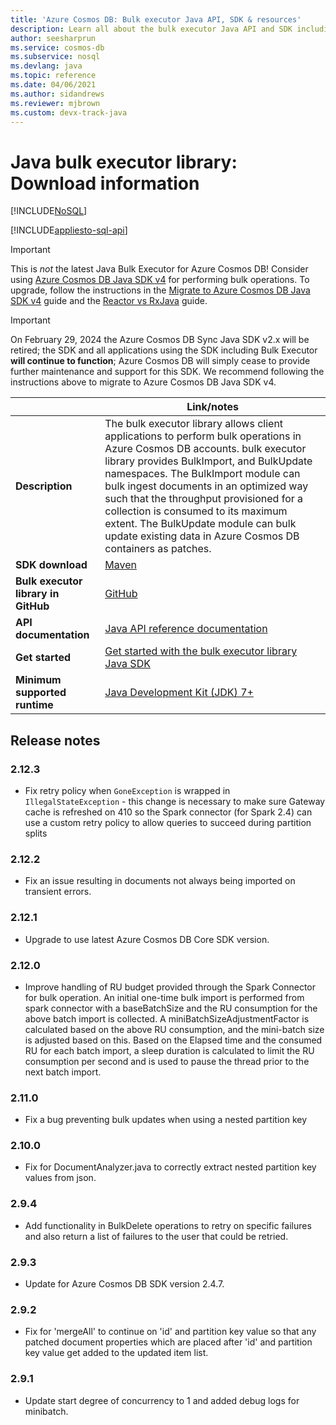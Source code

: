 ```yaml
---
title: 'Azure Cosmos DB: Bulk executor Java API, SDK & resources'
description: Learn all about the bulk executor Java API and SDK including release dates, retirement dates, and changes made between each version of the Azure Cosmos DB bulk executor Java SDK.
author: seesharprun
ms.service: cosmos-db
ms.subservice: nosql
ms.devlang: java
ms.topic: reference
ms.date: 04/06/2021
ms.author: sidandrews
ms.reviewer: mjbrown
ms.custom: devx-track-java
---
```


# Java bulk executor library: Download information
[!INCLUDE[NoSQL](../includes/appliesto-nosql.md)]

[!INCLUDE[appliesto-sql-api](../includes/cosmos-db-sdk-list.md)]

> [!IMPORTANT] 
> This is *not* the latest Java Bulk Executor for Azure Cosmos DB! Consider using [Azure Cosmos DB Java SDK v4](bulk-executor-java.md) for performing bulk operations. To upgrade, follow the instructions in the [Migrate to Azure Cosmos DB Java SDK v4](migrate-java-v4-sdk.md) guide and the [Reactor vs RxJava](https://github.com/Azure-Samples/azure-cosmos-java-sql-api-samples/blob/main/reactor-rxjava-guide.md) guide. 
>

> [!IMPORTANT] 
> On February 29, 2024 the Azure Cosmos DB Sync Java SDK v2.x
> will be retired; the SDK and all applications using the SDK including Bulk Executor
> **will continue to function**; Azure Cosmos DB will simply cease
> to provide further maintenance and support for this SDK.
> We recommend following the instructions above to migrate to
> Azure Cosmos DB Java SDK v4.
>

| | Link/notes |
|---|---|
|**Description**|The bulk executor library allows client applications to perform bulk operations in Azure Cosmos DB accounts. bulk executor library provides BulkImport, and BulkUpdate namespaces. The BulkImport module can bulk ingest documents in an optimized way such that the throughput provisioned for a collection is consumed to its maximum extent. The BulkUpdate module can bulk update existing data in Azure Cosmos DB containers as patches.|
|**SDK download**|[Maven](https://search.maven.org/#search%7Cga%7C1%7Cdocumentdb-bulkexecutor)|
|**Bulk executor library in GitHub**|[GitHub](https://github.com/Azure/azure-cosmosdb-bulkexecutor-java-getting-started)|
| **API documentation**| [Java API reference documentation](/java/api/com.microsoft.azure.documentdb.bulkexecutor)|
|**Get started**|[Get started with the bulk executor library Java SDK](bulk-executor-java.md)|
|**Minimum supported runtime**|[Java Development Kit (JDK) 7+](/java/azure/jdk/)|

## Release notes
### <a name="2.12.3"></a>2.12.3

* Fix retry policy when `GoneException` is wrapped in `IllegalStateException` - this change is necessary to make sure Gateway cache is refreshed on 410 so the Spark connector (for Spark 2.4) can use a custom retry policy to allow queries to succeed during partition splits

### <a name="2.12.2"></a>2.12.2

* Fix an issue resulting in documents not always being imported on transient errors.

### <a name="2.12.1"></a>2.12.1

* Upgrade to use latest Azure Cosmos DB Core SDK version.

### <a name="2.12.0"></a>2.12.0

* Improve handling of RU budget provided through the Spark Connector for  bulk operation. An initial one-time bulk import is performed from spark connector with a baseBatchSize and the RU consumption for the above batch import is collected.
  A miniBatchSizeAdjustmentFactor is calculated based on the above RU consumption, and the mini-batch size is adjusted based on this. Based on the Elapsed time and the consumed RU for each batch import, a sleep duration is calculated to limit the RU consumption per second and is used to pause the thread prior to the next batch import.

### <a name="2.11.0"></a>2.11.0

* Fix a bug preventing bulk updates when using a nested partition key

### <a name="2.10.0"></a>2.10.0

* Fix for DocumentAnalyzer.java to correctly extract nested partition key values from json.

### <a name="2.9.4"></a>2.9.4

* Add functionality in BulkDelete operations to retry on specific failures and also return a list of failures to the user that could be retried.

### <a name="2.9.3"></a>2.9.3

* Update for Azure Cosmos DB SDK version 2.4.7.

### <a name="2.9.2"></a>2.9.2

* Fix for 'mergeAll' to continue on 'id' and partition key value so that any patched document properties which are placed after 'id' and partition key value get added to the updated item list.

### <a name="2.9.1"></a>2.9.1

* Update start degree of concurrency to 1 and added debug logs for minibatch.